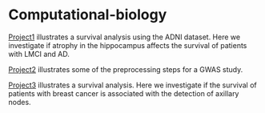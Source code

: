 # Computational-biology

[Project1](https://github.com/Seymour22/Computational-biology/blob/main/Project%201:%20Investigating%20the%20impact%20of%20brain%20atrophy%20on%20survival%20in%20Alzheimer's%20disease.ipynb) illustrates a survival analysis using the ADNI dataset. Here we investigate if atrophy in the hippocampus affects the survival of patients with LMCI and AD.


[Project2](https://github.com/Seymour22/Computational-biology/blob/main/Preprocessing%20steps%20for%20GWAS%20using%20PLINK.ipynb) illustrates some of the preprocessing steps for a GWAS study.


[Project3](https://github.com/Seymour22/Computational-biology/blob/main/Survival%20analysis%20for%20brest%20cancer.ipynb) illustrates a survival analysis. Here we investigate if the survival of patients with breast cancer is associated with the detection of axillary nodes.
